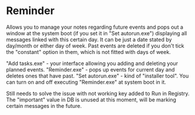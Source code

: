 # Reminder

Allows you to manage your notes regarding future events and pops out a window at the system boot (if you set it in 
"Set autorun.exe") displaying all messages linked with this certain day. It can be just a date stated by day/month or either day of week. Past events are deleted if you don't tick the "constant" option in them, which is not fitted with days of week.

"Add tasks.exe" - your interface allowing you adding and deleting your planned events.
"Reminder.exe" - pops up events for current day and deletes ones that have past.
"Set autorun.exe" - kind of "installer tool". You can turn on and off executing "Reminder.exe" at system boot in it.
 
 
 
Still needs to solve the issue with not working key added to Run in Registry.
The "important" value in DB is unused at this moment, will be marking certain messages in the future.
